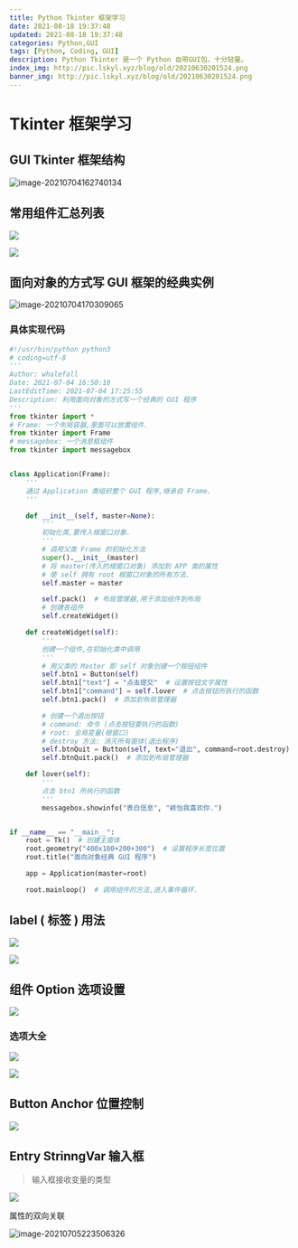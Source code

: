 ```yaml
---
title: Python Tkinter 框架学习
date: 2021-08-18 19:37:48
updated: 2021-08-18 19:37:48
categories: Python,GUI
tags: [Python, Coding, GUI]
description: Python Tkinter 是一个 Python 自带GUI包，十分轻量。
index_img: http://pic.lskyl.xyz/blog/old/20210630201524.png
banner_img: http://pic.lskyl.xyz/blog/old/20210630201524.png
---
```


# Tkinter 框架学习

## GUI Tkinter 框架结构

![image-20210704162740134](http://pic.lskyl.xyz/blog/old/20210704162742.png)

## 常用组件汇总列表

![](http://pic.lskyl.xyz/blog/old/20210704162352.png)

![](http://pic.lskyl.xyz/blog/old/20210704162631.png)

## 面向对象的方式写 GUI 框架的经典实例

![image-20210704170309065](http://pic.lskyl.xyz/blog/old/20210704170311.png)

### 具体实现代码

```python
#!/usr/bin/python python3
# coding=utf-8
'''
Author: whalefall
Date: 2021-07-04 16:50:10
LastEditTime: 2021-07-04 17:25:55
Description: 利用面向对象的方式写一个经典的 GUI 程序
'''
from tkinter import *
# Frame: 一个布局容器,里面可以放置组件.
from tkinter import Frame
# messagebox: 一个消息框组件
from tkinter import messagebox


class Application(Frame):
    '''
    通过 Application 类组织整个 GUI 程序,继承自 Frame.
    '''

    def __init__(self, master=None):
        '''
        初始化类,要传入根窗口对象.
        '''
        # 调用父类 Frame 的初始化方法
        super().__init__(master)
        # 将 master(传入的根窗口对象) 添加到 APP 类的属性
        # 使 self 拥有 root 根窗口对象的所有方法.
        self.master = master

        self.pack()  # 布局管理器,用于添加组件到布局
        # 创建各组件
        self.createWidget()

    def createWidget(self):
        '''
        创建一个组件,在初始化类中调用
        '''
        # 用父类的 Master 即 self 对象创建一个按钮组件
        self.btn1 = Button(self)
        self.btn1["text"] = "点击提交"  # 设置按钮文字属性
        self.btn1["command"] = self.lover  # 点击按钮所执行的函数
        self.btn1.pack()  # 添加到布局管理器

        # 创建一个退出按钮
        # command: 命令 (点击按钮要执行的函数)
        # root: 全局变量(根窗口)
        # destroy 方法: 消灭所有窗体(退出程序)
        self.btnQuit = Button(self, text="退出", command=root.destroy)
        self.btnQuit.pack()  # 添加到布局管理器

    def lover(self):
        '''
        点击 btn1 所执行的函数
        '''
        messagebox.showinfo("表白信息", "颖怡我喜欢你.")


if __name__ == "__main__":
    root = Tk()  # 创建主窗体
    root.geometry("400x100+200+300")  # 设置程序长宽位置
    root.title("面向对象经典 GUI 程序")

    app = Application(master=root)

    root.mainloop()  # 调用组件的方法,进入事件循环.
```

## label ( 标签 ) 用法

![](http://pic.lskyl.xyz/blog/old/20210704193103.png)

![](http://pic.lskyl.xyz/blog/old/20210704193502.png)

## 组件 Option 选项设置

![](http://pic.lskyl.xyz/blog/old/20210704203439.png)

### 选项大全

![](http://pic.lskyl.xyz/blog/old/20210705220646.png)

![](http://pic.lskyl.xyz/blog/old/20210705220636.png)

## Button Anchor 位置控制

![](http://pic.lskyl.xyz/blog/old/20210705221052.png)

## Entry StrinngVar 输入框

> 输入框接收变量的类型

![](http://pic.lskyl.xyz/blog/old/20210705223051.png)

属性的双向关联

![image-20210705223506326](C:\Users\WhaleFall\AppData\Roaming\Typora\typora-user-images\image-20210705223506326.png)
